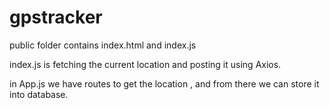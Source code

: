 # gpstracker

public folder contains index.html and index.js

index.js is fetching the current location and posting it using Axios.

in App.js we have routes to get the location , and from there we can store it into database.
